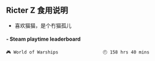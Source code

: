 ## Ricter Z 食用说明
- 喜欢猫猫，是个冇猫孤儿

<!-- steam-box start -->
#### - Steam playtime leaderboard
```text
🎮 World of Warships                 🕘 158 hrs 40 mins
```
<!-- Powered by https://github.com/YouEclipse/steam-box . -->
<!-- steam-box end -->
